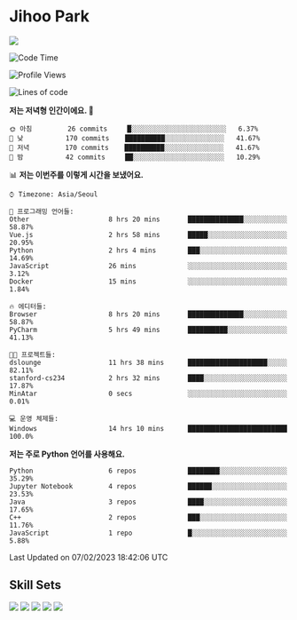 # Jihoo Park
<!--![mazandi profile](http://mazandi.herokuapp.com/api?handle=wlgn8648&theme=warm) -->

<a href="https://www.linkedin.com/in/parkjihoo/" target="_blank"><img src="https://img.shields.io/badge/linkedin-0A66C2?style=flat-square&logo=linkedin&logoColor=white"/></a>

<!--START_SECTION:waka-->
![Code Time](http://img.shields.io/badge/Code%20Time-241%20hrs%2048%20mins-blue)

![Profile Views](http://img.shields.io/badge/Profile%20Views-4-blue)

![Lines of code](https://img.shields.io/badge/%EC%A0%80%EB%8A%94%20%EC%97%AC%ED%83%9C%EA%B9%8C%EC%A7%80%20-1%20Million%20%EC%A4%84%EC%9D%98%20%EC%BD%94%EB%93%9C%EB%A5%BC%20%EC%9E%91%EC%84%B1%ED%96%88%EC%96%B4%EC%9A%94.-blue)

**저는 저녁형 인간이에요. 🦉** 

```text
🌞 아침         26 commits     █░░░░░░░░░░░░░░░░░░░░░░░░   6.37% 
🌆 낮　         170 commits    ██████████░░░░░░░░░░░░░░░   41.67% 
🌃 저녁         170 commits    ██████████░░░░░░░░░░░░░░░   41.67% 
🌙 밤　         42 commits     ██░░░░░░░░░░░░░░░░░░░░░░░   10.29%

```


📊 **저는 이번주를 이렇게 시간을 보냈어요.** 

```text
⌚︎ Timezone: Asia/Seoul

💬 프로그래밍 언어들: 
Other                    8 hrs 20 mins       ██████████████░░░░░░░░░░░   58.87% 
Vue.js                   2 hrs 58 mins       █████░░░░░░░░░░░░░░░░░░░░   20.95% 
Python                   2 hrs 4 mins        ███░░░░░░░░░░░░░░░░░░░░░░   14.69% 
JavaScript               26 mins             ░░░░░░░░░░░░░░░░░░░░░░░░░   3.12% 
Docker                   15 mins             ░░░░░░░░░░░░░░░░░░░░░░░░░   1.84%

🔥 에디터들: 
Browser                  8 hrs 20 mins       ██████████████░░░░░░░░░░░   58.87% 
PyCharm                  5 hrs 49 mins       ██████████░░░░░░░░░░░░░░░   41.13%

🐱‍💻 프로젝트들: 
dslounge                 11 hrs 38 mins      ████████████████████░░░░░   82.11% 
stanford-cs234           2 hrs 32 mins       ████░░░░░░░░░░░░░░░░░░░░░   17.87% 
MinAtar                  0 secs              ░░░░░░░░░░░░░░░░░░░░░░░░░   0.01%

💻 운영 체제들: 
Windows                  14 hrs 10 mins      █████████████████████████   100.0%

```

**저는 주로 Python 언어를 사용해요.** 

```text
Python                   6 repos             ████████░░░░░░░░░░░░░░░░░   35.29% 
Jupyter Notebook         4 repos             ██████░░░░░░░░░░░░░░░░░░░   23.53% 
Java                     3 repos             ████░░░░░░░░░░░░░░░░░░░░░   17.65% 
C++                      2 repos             ███░░░░░░░░░░░░░░░░░░░░░░   11.76% 
JavaScript               1 repo              █░░░░░░░░░░░░░░░░░░░░░░░░   5.88%

```



 Last Updated on 07/02/2023 18:42:06 UTC
<!--END_SECTION:waka-->

## Skill Sets
<a><img src="https://img.shields.io/badge/tensorflow-FF6F00?style=flat-square&logo=tensorflow&logoColor=white"/></a>
<a><img src="https://img.shields.io/badge/mysql-4479A1?style=flat-square&logo=mysql&logoColor=white"/></a>
<a><img src="https://img.shields.io/badge/springboot-6DB33F?style=flat-square&logo=springboot&logoColor=white"/></a>
<a><img src="https://img.shields.io/badge/django-092E20?style=flat-square&logo=django&logoColor=white"/></a>
<a><img src="https://img.shields.io/badge/c++-00599C?style=flat-square&logo=c%2B%2B&logoColor=white"/></a>
<!--
**wlgn8648/wlgn8648** is a ✨ _special_ ✨ repository because its `README.md` (this file) appears on your GitHub profile.

Here are some ideas to get you started:

- 🔭 I’m currently working on ...
- 🌱 I’m currently learning ...
- 👯 I’m looking to collaborate on ...
- 🤔 I’m looking for help with ...
- 💬 Ask me about ...
- 📫 How to reach me: ...
- 😄 Pronouns: ...
- ⚡ Fun fact: ...
-->
